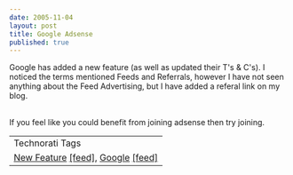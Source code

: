 ```yaml
--- 
date: 2005-11-04
layout: post
title: Google Adsense
published: true
---
```

Google has added a new feature (as well as updated their T's &amp; C's).  I noticed the terms mentioned Feeds and Referrals, however I have not seen anything about the Feed Advertising, but I have added a referal link on my blog.<p /><br />If you feel like you could benefit from joining adsense then try joining.<p /><table class="TechnoratiHead TagHeader">
<tr><td>Technorati Tags</td></tr>
<tr class="Technorati"><td>
<a href="http://www.technorati.com/tag/New%20Feature" class="Tag" rel="tag">New Feature</a> <a href="http://feeds.technorati.com/feed/posts/tag/New%20Feature" class="Tag">[feed]</a>, <a href="http://www.technorati.com/tag/Google" class="Tag" rel="tag">Google</a> <a href="http://feeds.technorati.com/feed/posts/tag/Google" class="Tag">[feed]</a>
</td></tr>
</table><div class="blogger-post-footer"><img class="posterous_download_image" src="https://blogger.googleusercontent.com/tracker/8109338-113114512243481877?l=www.kinlan.co.uk%2Findex.html" height="1" alt="" width="1" /></div>
